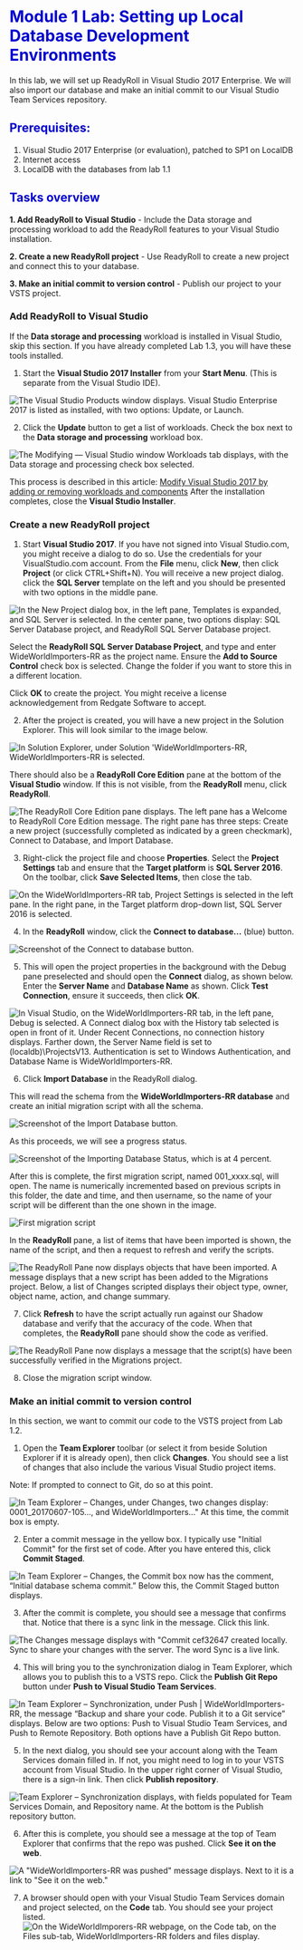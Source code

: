 <h1></strong><span style="color: #0000CD;">Module 1 Lab: Setting up Local Database Development Environments</span></strong></h1>

In this lab, we will set up ReadyRoll in Visual Studio 2017 Enterprise. We will also import our database and make an initial commit to our Visual Studio Team Services repository. 

<h2><span style="color: #0000CD;">Prerequisites:</span></h2>

1. Visual Studio 2017 Enterprise (or evaluation), patched to SP1 on LocalDB
2. Internet access
3. LocalDB with the databases from lab 1.1

<h2><span style="color: #0000CD;">Tasks overview</span></h2>

__1. Add ReadyRoll to Visual Studio__ - Include the Data storage and processing workload to add the ReadyRoll features to your Visual Studio installation.

__2. Create a new ReadyRoll project__ - Use ReadyRoll to create a new project and connect this to your database.

__3. Make an initial commit to version control__ - Publish our project to your VSTS project.

### Add ReadyRoll to Visual Studio

If the **Data storage and processing** workload is installed in Visual Studio, skip this section. If you have already completed Lab 1.3, you will have these tools installed.

1. Start the **Visual Studio 2017 Installer** from your **Start Menu**. (This is separate from the Visual Studio IDE).

![The Visual Studio Products window displays. Visual Studio Enterprise 2017 is listed as installed, with two options: Update, or Launch.](../../Linked_Image_Files\Lab1.4_Image1_GL.jpg)

2. Click the **Update** button to get a list of workloads. Check the box next to the **Data storage and processing** workload box.

![The Modifying — Visual Studio window Workloads tab displays, with the Data storage and processing check box selected.](../../Linked_Image_Files\Lab1.4_Image3.jpg)

This process is described in this article: [Modify Visual Studio 2017 by adding or removing workloads and components](https://docs.microsoft.com/en-us/visualstudio/install/modify-visual-studio)
After the installation completes, close the **Visual Studio Installer**.

### Create a new ReadyRoll project

1. Start **Visual Studio 2017**. If you have not signed into Visual Studio.com, you might receive a dialog to do so. Use the credentials for your VisualStudio.com account.
  From the **File** menu, click **New**, then click **Project** (or click CTRL+Shift+N). You will receive a new project dialog. click the **SQL Server** template on the left and you should be presented with two options in the middle pane.

![In the New Project dialog box, in the left pane, Templates is expanded, and SQL Server is selected. In the center pane, two options display: SQL Server Database project, and ReadyRoll SQL Server Database project.](../../Linked_Image_Files\Lab1.4_Image4.jpg)

Select the **ReadyRoll SQL Server Database Project**, and type and enter WideWorldImporters-RR as the project name. Ensure the **Add to Source Control** check box is selected. Change the folder if you want to store this in a different location. 

Click **OK** to create the project. You might receive a license acknowledgement from Redgate Software to accept.

2. After the project is created, you will have a new project in the Solution Explorer. This will look similar to the image below.

![In Solution Explorer, under Solution 'WideWorldImporters-RR, WideWorldImporters-RR is selected.](../../Linked_Image_Files\Lab1.4_Image5.jpg)

There should also be a **ReadyRoll Core Edition** pane at the bottom of the **Visual Studio** window. If this is not visible, from the **ReadyRoll** menu, click **ReadyRoll**.

![The ReadyRoll Core Edition pane displays. The left pane has a Welcome to ReadyRoll Core Edition message. The right pane has three steps: Create a new project (successfully completed as indicated by a green checkmark), Connect to Database, and Import Database.](../../Linked_Image_Files\Lab1.4_Image6.jpg)

3. Right-click the project file and choose **Properties**. Select the **Project Settings** tab and ensure that the **Target platform** is **SQL Server 2016**. On the toolbar, click **Save Selected Items**, then close the tab.

![On the WideWorldImporters-RR tab, Project Settings is selected in the left pane. In the right pane, in the Target platform drop-down list, SQL Server 2016 is selected.](../../Linked_Image_Files\Lab1.4_Image22.jpg)

4. In the **ReadyRoll** window, click the **Connect to database...** (blue) button. 

![Screenshot of the Connect to database button.](../../Linked_Image_Files\Lab1.4_Image7.jpg)

5. This will open the project properties in the background with the Debug pane preselected and should open the **Connect** dialog, as shown below. Enter the **Server Name** and **Database Name** as shown. Click **Test Connection**, ensure it succeeds, then click **OK**.

![In Visual Studio, on the WideWorldImporters-RR tab, in the left pane, Debug is selected. A Connect dialog box with the History tab selected is open in front of it. Under Recent Connections, no connection history displays. Farther down, the Server Name field is set to (localdb)\ProjectsV13. Authentication is set to Windows Authentication, and Database Name is WideWorldImporters-RR.](../../Linked_Image_Files\Lab1.4_Image8_GL.jpg)

6. Click **Import Database** in the ReadyRoll dialog. 

This will read the schema from the **WideWorldImporters-RR database** and create an initial migration script with all the schema. 

![Screenshot of the Import Database button.](../../Linked_Image_Files\Lab1.4_Image9.jpg)

As this proceeds, we will see a progress status.

![Screenshot of the Importing Database Status, which is at 4 percent.](../../Linked_Image_Files\Lab1.4_Image10.jpg)

After this is complete, the first migration script, named 001_xxxx.sql, will open. The name is numerically incremented based on previous scripts in this folder, the date and time, and then username, so the name of your script will be different than the one shown in the image.

![First migration script](../../Linked_Image_Files\Lab1.4_Image11.jpg)

In the **ReadyRoll** pane, a list of items that have been imported is shown, the name of the script, and then a request to refresh and verify the scripts. 

![The ReadyRoll Pane now displays objects that have been imported. A message displays that a new script has been added to the Migrations project. Below, a list of Changes scripted displays their object type, owner, object name, action, and change summary.](../../Linked_Image_Files\Lab1.4_Image12.jpg)

7. Click **Refresh** to have the script actually run against our Shadow database and verify that the accuracy of the code. When that completes, the **ReadyRoll** pane should show the code as verified.

![The ReadyRoll Pane now displays a message that the script(s) have been successfully verified in the Migrations project.](../../Linked_Image_Files\Lab1.4_Image14.jpg)

8. Close the migration script window.

### Make an initial commit to version control

In this section, we want to commit our code to the VSTS project from Lab 1.2.

1. Open the **Team Explorer** toolbar (or select it from beside Solution Explorer if it is already open), then click **Changes**. You should see a list of changes that also include the various Visual Studio project items. 

Note: If prompted to connect to Git, do so at this point.

![In Team Explorer – Changes, under Changes, two changes display: 0001_20170607-105..., and WideWorldImporters..." At this time, the commit box is empty.](../../Linked_Image_Files\Lab1.4_Image15.jpg)

2. Enter a commit message in the yellow box. I typically use "Initial Commit" for the first set of code. After you have entered this, click **Commit Staged**.

![In Team Explorer – Changes, the Commit box now has the comment, “Initial database schema commit.” Below this, the Commit Staged button displays.](../../Linked_Image_Files\Lab1.4_Image16_GL.jpg)

3. After the commit is complete, you should see a message that confirms that. Notice that there is a sync link in the message. Click this link.

![The Changes message displays with "Commit cef32647 created locally. Sync to share your changes with the server. The word Sync is a live link.](../../Linked_Image_Files\Lab1.4_Image17.jpg)

4. This will bring you to the synchronization dialog in Team Explorer, which allows you to publish this to a VSTS repo. Click the **Publish Git Repo** button under **Push to Visual Studio Team Services**.

![In Team Explorer – Synchronization, under Push | WideWorldImporters-RR, the message “Backup and share your code. Publish it to a Git service” displays. Below are two options: Push to Visual Studio Team Services, and Push to Remote Repository. Both options have a Publish Git Repo button.](../../Linked_Image_Files\Lab1.4_Image18.jpg)

5. In the next dialog, you should see your account along with the Team Services domain filled in. If not, you might need to log in to your VSTS account from Visual Studio. In the upper right corner of Visual Studio, there is a sign-in link. Then click **Publish repository**.

![Team Explorer – Synchronization displays, with fields populated for Team Services Domain, and Repository name. At the bottom is the Publish repository button.](../../Linked_Image_Files\Lab1.4_Image19.jpg)

6. After this is complete, you should see a message at the top of Team Explorer that confirms that the repo was pushed. Click **See it on the web**.

![A "WideWorldImporters-RR was pushed" message displays. Next to it is a link to "See it on the web."](../../Linked_Image_Files\Lab1.4_Image20.jpg)

7. A browser should open with your Visual Studio Team Services domain and project selected, on the **Code** tab. You should see your project listed.
  ![On the WideWorldImporers-RR webpage, on the Code tab, on the Files sub-tab, WideWorldImporters-RR folders and files display.](../../Linked_Image_Files\Lab1.4_Image21.jpg)
